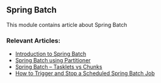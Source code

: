 ## Spring Batch

This module contains article about Spring Batch

### Relevant Articles: 
- [Introduction to Spring Batch](http://www.baeldung.com/introduction-to-spring-batch)
- [Spring Batch using Partitioner](http://www.baeldung.com/spring-batch-partitioner)
- [Spring Batch – Tasklets vs Chunks](http://www.baeldung.com/spring-batch-tasklet-chunk)
- [How to Trigger and Stop a Scheduled Spring Batch Job](http://www.baeldung.com/spring-batch-start-stop-job)
